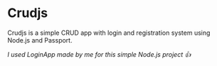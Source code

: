 # Crudjs

Crudjs is a simple CRUD app with login and registration system using Node.js and Passport.

*I used LoginApp made by me for this simple Node.js project :+1:*
